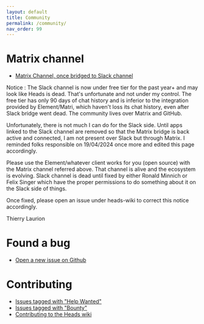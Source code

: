 ```yaml
---
layout: default
title: Community
permalink: /community/
nav_order: 99
---
```


Matrix channel
===

* [Matrix Channel, once bridged to Slack channel](https://matrix.to/#/#OSFW-Heads:matrix.org)

Notice : The Slack channel is now under free tier for the past year+ and may look like Heads is dead. That's unfortunate and not under my control. The free tier has only 90 days of chat history and is inferior to the integration provided by Element/Matri, which haven't loss its chat history, even after Slack bridge went dead. The community lives over Matrix and GitHub. 

Unfortunately, there is not much I can do for the Slack side. Until apps linked to the Slack channel are removed so that the Matrix bridge is back active and connected, I am not present over Slack but through Matrix. I reminded folks responsible on 19/04/2024 once more and edited this page accordingly.

Please use the Element/whatever client works for you (open source) with the Matrix channel referred above. That channel is alive and the ecosystem is evolving. Slack channel is dead until fixed by either Ronald Minnich or Felix Singer which have the proper permissions to do something about it on the Slack side of things.

Once fixed, please open an issue under heads-wiki to correct this notice accordingly. 

Thierry Laurion 


Found a bug
===

* [Open a new issue on Github](https://github.com/osresearch/heads/issues)

Contributing
====

* [Issues tagged with "Help Wanted"](https://github.com/osresearch/heads/labels/help%20wanted)
* [Issues tagged with "Bounty"](https://github.com/osresearch/heads/labels/Bounty)
* [Contributing to the Heads wiki](/Contributing-to-Heads-wiki/)
